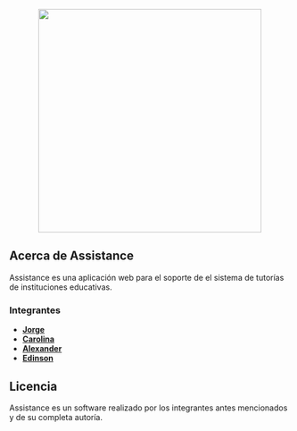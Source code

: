 <p align="center"><img src="https://proyectosoftware20201front.vizcochitos.cloudns.cl/img/assistance-logo.a3fc94e4.png" width="400"></p>

## Acerca de Assistance

Assistance es una aplicación web para el soporte de el sistema de tutorías de instituciones educativas.

### Integrantes

- **[Jorge](https://vehikl.com/)**
- **[Carolina](https://github.com/CarolinaMejiaMujica)**
- **[Alexander](https://github.com/aklerr)**
- **[Edinson]()**

## Licencia

Assistance es un software realizado por los integrantes antes mencionados y de su completa autoría.
